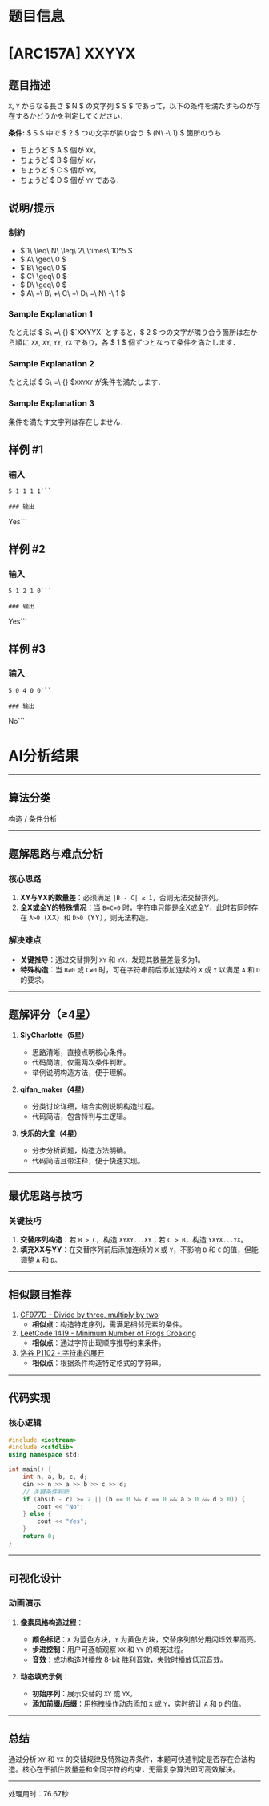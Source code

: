 # 题目信息

# [ARC157A] XXYYX

## 题目描述

[problemUrl]: https://atcoder.jp/contests/arc157/tasks/arc157_a

`X`, `Y` からなる長さ $ N $ の文字列 $ S $ であって，以下の条件を満たすものが存在するかどうかを判定してください．

**条件:** $ S $ 中で $ 2 $ つの文字が隣り合う $ (N\ -\ 1) $ 箇所のうち

- ちょうど $ A $ 個が `XX`，
- ちょうど $ B $ 個が `XY`，
- ちょうど $ C $ 個が `YX`，
- ちょうど $ D $ 個が `YY` である．

## 说明/提示

### 制約

- $ 1\ \leq\ N\ \leq\ 2\ \times\ 10^5 $
- $ A\ \geq\ 0 $
- $ B\ \geq\ 0 $
- $ C\ \geq\ 0 $
- $ D\ \geq\ 0 $
- $ A\ +\ B\ +\ C\ +\ D\ =\ N\ -\ 1 $
 
### Sample Explanation 1

たとえば $ S\ =\ {} $`XXYYX` とすると，$ 2 $ つの文字が隣り合う箇所は左から順に `XX`, `XY`, `YY`, `YX` であり，各 $ 1 $ 個ずつとなって条件を満たします．

### Sample Explanation 2

たとえば $ S\ =\ {} $`XXYXY` が条件を満たします．

### Sample Explanation 3

条件を満たす文字列は存在しません．

## 样例 #1

### 输入

```
5 1 1 1 1```

### 输出

```
Yes```

## 样例 #2

### 输入

```
5 1 2 1 0```

### 输出

```
Yes```

## 样例 #3

### 输入

```
5 0 4 0 0```

### 输出

```
No```

# AI分析结果



---

## **算法分类**
构造 / 条件分析

---

## **题解思路与难点分析**
### **核心思路**
1. **XY与YX的数量差**：必须满足 `|B - C| ≤ 1`，否则无法交替排列。
2. **全X或全Y的特殊情况**：当 `B=C=0` 时，字符串只能是全X或全Y，此时若同时存在 `A>0`（XX）和 `D>0`（YY），则无法构造。

### **解决难点**
- **关键推导**：通过交替排列 `XY` 和 `YX`，发现其数量差最多为1。
- **特殊构造**：当 `B≠0` 或 `C≠0` 时，可在字符串前后添加连续的 `X` 或 `Y` 以满足 `A` 和 `D` 的要求。

---

## **题解评分（≥4星）**
1. **SlyCharlotte（5星）**  
   - 思路清晰，直接点明核心条件。  
   - 代码简洁，仅需两次条件判断。  
   - 举例说明构造方法，便于理解。

2. **qifan_maker（4星）**  
   - 分类讨论详细，结合实例说明构造过程。  
   - 代码简洁，包含特判与主逻辑。

3. **快乐的大童（4星）**  
   - 分步分析问题，构造方法明确。  
   - 代码简洁且带注释，便于快速实现。

---

## **最优思路与技巧**
### **关键技巧**
1. **交替序列构造**：若 `B > C`，构造 `XYXY...XY`；若 `C > B`，构造 `YXYX...YX`。
2. **填充XX与YY**：在交替序列前后添加连续的 `X` 或 `Y`，不影响 `B` 和 `C` 的值，但能调整 `A` 和 `D`。

---

## **相似题目推荐**
1. [CF977D - Divide by three, multiply by two](https://codeforces.com/problemset/problem/977/D)  
   - **相似点**：构造特定序列，需满足相邻元素的条件。
2. [LeetCode 1419 - Minimum Number of Frogs Croaking](https://leetcode.com/problems/minimum-number-of-frogs-croaking/)  
   - **相似点**：通过字符出现顺序推导约束条件。
3. [洛谷 P1102 - 字符串的展开](https://www.luogu.com.cn/problem/P1102)  
   - **相似点**：根据条件构造特定格式的字符串。

---

## **代码实现**
### **核心逻辑**
```cpp
#include <iostream>
#include <cstdlib>
using namespace std;

int main() {
    int n, a, b, c, d;
    cin >> n >> a >> b >> c >> d;
    // 关键条件判断
    if (abs(b - c) >= 2 || (b == 0 && c == 0 && a > 0 && d > 0)) {
        cout << "No";
    } else {
        cout << "Yes";
    }
    return 0;
}
```

---

## **可视化设计**
### **动画演示**
1. **像素风格构造过程**：  
   - **颜色标记**：`X` 为蓝色方块，`Y` 为黄色方块，交替序列部分用闪烁效果高亮。  
   - **步进控制**：用户可逐帧观察 `XX` 和 `YY` 的填充过程。  
   - **音效**：成功构造时播放 8-bit 胜利音效，失败时播放低沉音效。

2. **动态填充示例**：  
   - **初始序列**：展示交替的 `XY` 或 `YX`。  
   - **添加前缀/后缀**：用拖拽操作动态添加 `X` 或 `Y`，实时统计 `A` 和 `D` 的值。

---

## **总结**
通过分析 `XY` 和 `YX` 的交替规律及特殊边界条件，本题可快速判定是否存在合法构造。核心在于抓住数量差和全同字符的约束，无需复杂算法即可高效解决。

---
处理用时：76.67秒
